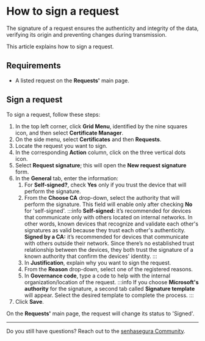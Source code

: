 # How to sign a request

The signature of a request ensures the authenticity and integrity of the data, verifying its origin and preventing changes during transmission. 

This article explains how to sign a request.

## Requirements
* A listed request on the **Requests'** main page.

## Sign a request

To sign a request, follow these steps:

1. In the top left corner, click **Grid Menu**, identified by the nine squares icon, and then select **Certificate Manager**.
2. On the side menu, select **Certificates** and then **Requests**.
3. Locate the request you want to sign.
4. In the corresponding **Action** column, click on the three vertical dots icon.
5. Select **Request signature**; this will open the **New request signature** form.
6. In the **General** tab, enter the information:
    1. For **Self-signed?**, check **Yes** only if you trust the device that will perform the signature.
    2. From the **Choose CA** drop-down, select the authority that will perform the signature. This field will enable only after checking **No** for 'self-signed'.
      :::info
    **Self-signed:** it’s recommended for devices that communicate only with others located on internal networks. In other words, known devices that recognize and validate each other's signatures as valid because they trust each other's authenticity.
    **Signed by a CA:** it’s recommended for devices that communicate with others outside their network. Since there’s no established trust relationship between the devices, they both trust the signature of a known authority that confirm the devices' identity.
    :::
    3. In **Justification**, explain why you want to sign the request.
    4. From the **Reason** drop-down, select one of the registered reasons.
    5. In **Governance code**, type a code to help with the internal organization/location of the request. 
 :::info
If you choose **Microsoft's authority** for the signature, a second tab called **Signature template** will appear. Select the desired template to complete the process. 
:::
7. Click **Save**.

On the **Requests'** main page, the request will change its status to 'Signed'.
***
Do you still have questions? Reach out to the [senhasegura Community](https://community.senhasegura.io/).



